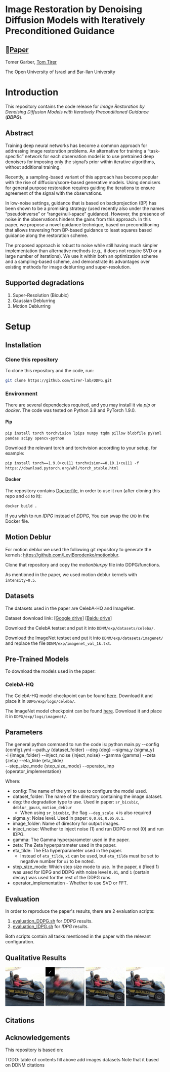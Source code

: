 # Image Restoration by Denoising Diffusion Models with Iteratively Preconditioned Guidance

## 📖[**Paper**](https://arxiv.org/pdf/2312.16519.pdf)

Tomer Garber, [Tom Tirer](https://scholar.google.com/citations?user=_6bZV20AAAAJ)

The Open University of Israel and Bar-Ilan University

# Introduction

This repository contains the code release for *Image Restoration by Denoising Diffusion Models with Iteratively
Preconditioned Guidance* (***DDPG***).

## Abstract

Training deep neural networks has become a common approach for addressing image restoration problems. An alternative for
training a “task-specific” network for each observation model is to use pretrained deep denoisers for imposing only the
signal’s prior within iterative algorithms, without additional training.

Recently, a sampling-based variant of this approach has become popular with the rise of diffusion/score-based generative
models.
Using denoisers for general purpose restoration requires guiding the iterations to ensure agreement of the signal with
the observations.

In low-noise settings, guidance that is based on backprojection (BP) has been shown to be a promising strategy
(used recently also under the names “pseudoinverse” or “range/null-space” guidance). However, the presence of noise in
the observations hinders the gains from this approach. In this paper, we propose a novel guidance technique,
based on preconditioning that allows traversing from BP-based guidance to least squares based guidance along the
restoration scheme.

The proposed approach is robust to noise while still having much simpler implementation than alternative methods
(e.g., it does not require SVD or a large number of iterations). We use it within both an optimization scheme and a
sampling-based scheme, and demonstrate its advantages over existing methods for image deblurring and super-resolution.

## Supported degradations

1. Super-Resolution (Bicubic)
2. Gaussian Deblurring
3. Motion Deblurring

# Setup

## Installation

### Clone this repository

To clone this repository and the code, run:

```bash
git clone https://github.com/tirer-lab/DDPG.git

```

### Environment

There are several dependecies required, and you may install it via *pip* or *docker*.
The code was tested on Python 3.8 and PyTorch 1.9.0.

#### Pip

```
pip install torch torchvision lpips numpy tqdm pillow blobfile pyYaml pandas scipy opencv-python 
```

Download the relevant torch and torchvision according to your setup, for example:

```
pip install torch==1.9.0+cu111 torchvision==0.10.1+cu111 -f https://download.pytorch.org/whl/torch_stable.html

```

#### Docker

The repository contains [Dockerfile](Dockerfile), in order to use it run (after cloning this repo and `cd` to it):

```bash
docker build .
```

If you wish to run *IDPG* instead of *DDPG*, You can swap the `CMD` in the Docker file.

## Motion Deblur

For motion deblur we used the following git repository to generate the
kernels: https://github.com/LeviBorodenko/motionblur.

Clone that repository and copy the *motionblur.py* file into DDPG/functions.

As mentioned in the paper, we used motion deblur kernels with `intensity=0.5`.

## Datasets

The datasets used in the paper are CelebA-HQ and ImageNet.

Dataset download
link: [[Google drive](https://drive.google.com/drive/folders/1cSCTaBtnL7OIKXT4SVME88Vtk4uDd_u4?usp=sharing)] [[Baidu drive](https://pan.baidu.com/s/1tQaWBqIhE671v3rrB-Z2mQ?pwd=twq0)]

Download the CelebA testset and put it into `DDNM/exp/datasets/celeba/`.

Download the ImageNet testset and put it into `DDNM/exp/datasets/imagenet/` and replace the
file `DDNM/exp/imagenet_val_1k.txt`.

## Pre-Trained Models

To download the models used in the paper:

### CelebA-HQ

The CelebA-HQ model checkpoint can be
found [here](https://drive.google.com/file/d/1wSoA5fm_d6JBZk4RZ1SzWLMgev4WqH21/view?usp=share_link).
Download it and place it in `DDPG/exp/logs/celeba/`.

The ImageNet model checkpoint can be
found [here](https://openaipublic.blob.core.windows.net/diffusion/jul-2021/256x256_diffusion_uncond.pt).
Download it and place it in `DDPG/exp/logs/imagenet/`.

## Parameters

The general python command to run the code is:
python main.py --config {config}.yml --path_y {dataset_folder} --deg {deg} --sigma_y {sigma_y} \
-i {image_folder} --inject_noise {inject_noise} --gamma {gamma} --zeta {zeta} --eta_tilde {eta_tilde} \
--step_size_mode {step_size_mode} --operator_imp {operator_implementation}

Where:

- config: The name of the yml to use to configure the model used.
- dataset_folder: The name of the directory containing the image dataset.
- deg: the degradation type to use. Used in paper: `sr_bicubic`, `deblur_gauss`, `motion_deblur`
    - When using `sr_bicubic`, the flag `--deg_scale 4` is also required
- sigma_y: Noise level. Used in paper: `0,0.01,0.05,0.1`.
- image_folder: Name of directory for output images.
- inject_noise: Whether to inject noise (1) and run DDPG or not (0) and run IDPG.
- gamma: The Gamma hyperparameter used in the paper.
- zeta: The Zeta hyperparameter used in the paper.
- eta_tilde: The Eta hyperparameter used in the paper.
    - Instead of `eta_tilde`, `xi` can be used, but `eta_tilde` must be set to negative number for `xi` to be noted.
- step_size_mode: Which step size mode to use. In the paper, `0` (fixed 1) was used for IDPG and DDPG with noise level
  `0.01`, and `1` (certain decay) was used for the rest of the DDPG runs.
- operator_implementation - Whether to use SVD or FFT.

## Evaluation

In order to reproduce the paper's results, there are 2 evaluation scripts:

1. [evaluation_DDPG.sh](evaluation_DDPG.sh) for *DDPG* results.
2. [evaluation_IDPG.sh](evaluation_IDPG.sh) for *IDPG* results.

Both scripts contain all tasks mentioned in the paper with the relevant configuration.

## Qualitative Results
![image](figs/motion_deblur_imagenet.jpg)

## Citations

## Acknowledgements

This repository is based on:

TODO:
table of contents
fill above
add images
datasets
Note that it based on DDNM
citations



